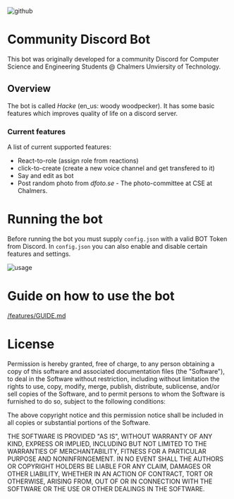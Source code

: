 ![github](https://user-images.githubusercontent.com/42417723/109477305-29bf5000-7a78-11eb-903b-6a07bef23fc8.png)

# Community Discord Bot

This bot was originally developed for a community Discord for Computer Science and Engineering Students @ Chalmers Unviersity of Technology.

## Overview
The bot is called _Hacke_ (en_us: woody woodpecker). It has some basic features which improves quality of life on a discord server.

### Current features
A list of current supported features:

- React-to-role (assign role from reactions)
- click-to-create (create a new voice channel and get transfered to it)
- Say and edit as bot
- Post random photo from _dfoto.se_ - The photo-committee at CSE at Chalmers.

# Running the bot
Before running the bot you must supply `config.json` with a valid BOT Token from Discord. In `config.json` you can also enable and disable certain features and settings.

![usage](https://user-images.githubusercontent.com/42417723/110225406-ac676580-7ee5-11eb-9523-b8411bd7f8c8.png)


# Guide on how to use the bot
[/features/GUIDE.md](/features/USAGE.md)

# License
Permission is hereby granted, free of charge, to any person obtaining
a copy of this software and associated documentation files (the
"Software"), to deal in the Software without restriction, including
without limitation the rights to use, copy, modify, merge, publish,
distribute, sublicense, and/or sell copies of the Software, and to
permit persons to whom the Software is furnished to do so, subject to
the following conditions:

The above copyright notice and this permission notice shall be
included in all copies or substantial portions of the Software.

THE SOFTWARE IS PROVIDED "AS IS", WITHOUT WARRANTY OF ANY KIND,
EXPRESS OR IMPLIED, INCLUDING BUT NOT LIMITED TO THE WARRANTIES OF
MERCHANTABILITY, FITNESS FOR A PARTICULAR PURPOSE AND
NONINFRINGEMENT. IN NO EVENT SHALL THE AUTHORS OR COPYRIGHT HOLDERS BE
LIABLE FOR ANY CLAIM, DAMAGES OR OTHER LIABILITY, WHETHER IN AN ACTION
OF CONTRACT, TORT OR OTHERWISE, ARISING FROM, OUT OF OR IN CONNECTION
WITH THE SOFTWARE OR THE USE OR OTHER DEALINGS IN THE SOFTWARE.
